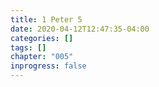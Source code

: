 ```yaml
---
title: 1 Peter 5
date: 2020-04-12T12:47:35-04:00
categories: []
tags: []
chapter: "005"
inprogress: false
---
```


